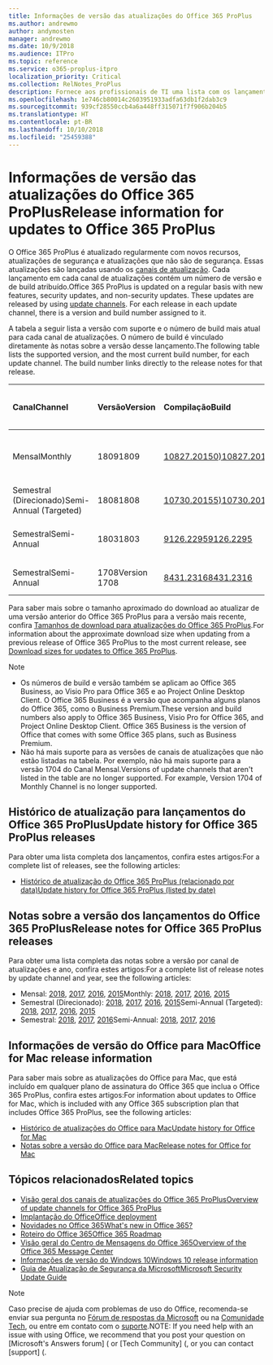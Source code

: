 ```yaml
---
title: Informações de versão das atualizações do Office 365 ProPlus
ms.author: andrewmo
author: andymosten
manager: andrewmo
ms.date: 10/9/2018
ms.audience: ITPro
ms.topic: reference
ms.service: o365-proplus-itpro
localization_priority: Critical
ms.collection: RelNotes_ProPlus
description: Fornece aos profissionais de TI uma lista com os lançamentos mais recentes para o Office 365 ProPlus para cada canal de atualizações, e links para notas sobre a versão e o histórico de atualizações
ms.openlocfilehash: 1e746cb80014c2603951933adfa63db1f2dab3c9
ms.sourcegitcommit: 939cf28550ccb4a6a448ff315071f7f906b204b5
ms.translationtype: HT
ms.contentlocale: pt-BR
ms.lasthandoff: 10/10/2018
ms.locfileid: "25459388"
---
```

# <a name="release-information-for-updates-to-office-365-proplus"></a><span data-ttu-id="81189-103">Informações de versão das atualizações do Office 365 ProPlus</span><span class="sxs-lookup"><span data-stu-id="81189-103">Release information for updates to Office 365 ProPlus</span></span>

<span data-ttu-id="81189-p101">O Office 365 ProPlus é atualizado regularmente com novos recursos, atualizações de segurança e atualizações que não são de segurança. Essas atualizações são lançadas usando os [canais de atualização](https://docs.microsoft.com/DeployOffice/overview-of-update-channels-for-office-365-proplus). Cada lançamento em cada canal de atualizações contém um número de versão e de build atribuído.</span><span class="sxs-lookup"><span data-stu-id="81189-p101">Office 365 ProPlus is updated on a regular basis with new features, security updates, and non-security updates. These updates are released by using [update channels](https://docs.microsoft.com/DeployOffice/overview-of-update-channels-for-office-365-proplus). For each release in each update channel, there is a version and build number assigned to it.</span></span> 

<span data-ttu-id="81189-p102">A tabela a seguir lista a versão com suporte e o número de build mais atual para cada canal de atualizações. O número de build é vinculado diretamente às notas sobre a versão desse lançamento.</span><span class="sxs-lookup"><span data-stu-id="81189-p102">The following table lists the supported version, and the most current build number, for each update channel. The build number links directly to the release notes for that release.</span></span> 

  
|<span data-ttu-id="81189-109">**Canal**</span><span class="sxs-lookup"><span data-stu-id="81189-109">**Channel**</span></span>|<span data-ttu-id="81189-110">**Versão**</span><span class="sxs-lookup"><span data-stu-id="81189-110">**Version**</span></span>|<span data-ttu-id="81189-111">**Compilação**</span><span class="sxs-lookup"><span data-stu-id="81189-111">**Build**</span></span>|<span data-ttu-id="81189-112">**Data de lançamento**</span><span class="sxs-lookup"><span data-stu-id="81189-112">**Release date**</span></span>|<span data-ttu-id="81189-113">**Versão suportada até**</span><span class="sxs-lookup"><span data-stu-id="81189-113">**Version supported until**</span></span>|
|:-----|:-----|:-----|:-----|:-----|
|<span data-ttu-id="81189-114">Mensal</span><span class="sxs-lookup"><span data-stu-id="81189-114">Monthly</span></span>  <br/> |<span data-ttu-id="81189-115">1809</span><span class="sxs-lookup"><span data-stu-id="81189-115">1809</span></span>  <br/> |[<span data-ttu-id="81189-116">10827.20150)</span><span class="sxs-lookup"><span data-stu-id="81189-116">10827.20150)</span></span>](monthly-channel-2018.md#version-1809-october-9)  <br/> | <span data-ttu-id="81189-117">9 de outubro de 2018</span><span class="sxs-lookup"><span data-stu-id="81189-117">October 9, 2018</span></span>  <br/> |<span data-ttu-id="81189-118">A versão 1810 foi lançada</span><span class="sxs-lookup"><span data-stu-id="81189-118">Version 1808 is released</span></span> <br/>|
|<span data-ttu-id="81189-119">Semestral (Direcionado)</span><span class="sxs-lookup"><span data-stu-id="81189-119">Semi-Annual (Targeted)</span></span>  <br/> |<span data-ttu-id="81189-120">1808</span><span class="sxs-lookup"><span data-stu-id="81189-120">1808</span></span>  <br/> |[<span data-ttu-id="81189-121">10730.20155)</span><span class="sxs-lookup"><span data-stu-id="81189-121">10730.20155)</span></span>](semi-annual-channel-targeted-2018.md#version-1808-october-9)  <br/> | <span data-ttu-id="81189-122">9 de outubro de 2018</span><span class="sxs-lookup"><span data-stu-id="81189-122">October 9, 2018</span></span>  <br/> | <span data-ttu-id="81189-123">13 de março de 2019</span><span class="sxs-lookup"><span data-stu-id="81189-123">March 13, 2019</span></span> <br/>|
|<span data-ttu-id="81189-124">Semestral</span><span class="sxs-lookup"><span data-stu-id="81189-124">Semi-Annual</span></span> <br/> |<span data-ttu-id="81189-125">1803</span><span class="sxs-lookup"><span data-stu-id="81189-125">1803</span></span>  <br/> | [<span data-ttu-id="81189-126">9126.2295</span><span class="sxs-lookup"><span data-stu-id="81189-126">9126.2295</span></span>](semi-annual-channel-2018.md#version-1803-october-9) <br/> |<span data-ttu-id="81189-127">9 de outubro de 2018</span><span class="sxs-lookup"><span data-stu-id="81189-127">October 9, 2018</span></span>  <br/> | <span data-ttu-id="81189-128">10 de dezembro de 2019</span><span class="sxs-lookup"><span data-stu-id="81189-128">December 10, 2019</span></span> <br/>|
|<span data-ttu-id="81189-129">Semestral</span><span class="sxs-lookup"><span data-stu-id="81189-129">Semi-Annual</span></span> <br/> |<span data-ttu-id="81189-130">1708</span><span class="sxs-lookup"><span data-stu-id="81189-130">Version 1708</span></span>  <br/> |[<span data-ttu-id="81189-131">8431.2316</span><span class="sxs-lookup"><span data-stu-id="81189-131">8431.2316</span></span>](semi-annual-channel-2018.md#version-1708-october-9)  <br/> |<span data-ttu-id="81189-132">9 de outubro de 2018</span><span class="sxs-lookup"><span data-stu-id="81189-132">October 9, 2018</span></span>  <br/> | <span data-ttu-id="81189-133">13 de março de 2019</span><span class="sxs-lookup"><span data-stu-id="81189-133">March 13, 2019</span></span> <br/>|

<span data-ttu-id="81189-134">Para saber mais sobre o tamanho aproximado do download ao atualizar de uma versão anterior do Office 365 ProPlus para a versão mais recente, confira [Tamanhos de download para atualizações do Office 365 ProPlus](download-sizes-office365-proplus-updates.md).</span><span class="sxs-lookup"><span data-stu-id="81189-134">For information about the approximate download size when updating from a previous release of Office 365 ProPlus to the most current release, see [Download sizes for updates to Office 365 ProPlus](download-sizes-office365-proplus-updates.md).</span></span>

> [!NOTE]
> - <span data-ttu-id="81189-p103">Os números de build e versão também se aplicam ao Office 365 Business, ao Visio Pro para Office 365 e ao Project Online Desktop Client. O Office 365 Business é a versão que acompanha alguns planos do Office 365, como o Business Premium.</span><span class="sxs-lookup"><span data-stu-id="81189-p103">These version and build numbers also apply to Office 365 Business, Visio Pro for Office 365, and Project Online Desktop Client. Office 365 Business is the version of Office that comes with some Office 365 plans, such as Business Premium.</span></span>
> - <span data-ttu-id="81189-p104">Não há mais suporte para as versões de canais de atualizações que não estão listadas na tabela. Por exemplo, não há mais suporte para a versão 1704 do Canal Mensal.</span><span class="sxs-lookup"><span data-stu-id="81189-p104">Versions of update channels that aren't listed in the table are no longer supported. For example, Version 1704 of Monthly Channel is no longer supported.</span></span> 


## <a name="update-history-for-office-365-proplus-releases"></a><span data-ttu-id="81189-139">Histórico de atualização para lançamentos do Office 365 ProPlus</span><span class="sxs-lookup"><span data-stu-id="81189-139">Update history for Office 365 ProPlus releases</span></span>

<span data-ttu-id="81189-140">Para obter uma lista completa dos lançamentos, confira estes artigos:</span><span class="sxs-lookup"><span data-stu-id="81189-140">For a complete list of releases, see the following articles:</span></span>
 - [<span data-ttu-id="81189-141">Histórico de atualização do Office 365 ProPlus (relacionado por data)</span><span class="sxs-lookup"><span data-stu-id="81189-141">Update history for Office 365 ProPlus (listed by date)</span></span>](update-history-office365-proplus-by-date.md)

## <a name="release-notes-for-office-365-proplus-releases"></a><span data-ttu-id="81189-142">Notas sobre a versão dos lançamentos do Office 365 ProPlus</span><span class="sxs-lookup"><span data-stu-id="81189-142">Release notes for Office 365 ProPlus releases</span></span>

<span data-ttu-id="81189-143">Para obter uma lista completa das notas sobre a versão por canal de atualizações e ano, confira estes artigos:</span><span class="sxs-lookup"><span data-stu-id="81189-143">For a complete list of release notes by update channel and year, see the following articles:</span></span>
 - <span data-ttu-id="81189-144">Mensal: [2018](monthly-channel-2018.md), [2017](monthly-channel-2017.md), [2016](monthly-channel-2016.md), [2015](monthly-channel-2015.md)</span><span class="sxs-lookup"><span data-stu-id="81189-144">Monthly: [2018](monthly-channel-2018.md), [2017](monthly-channel-2017.md), [2016](monthly-channel-2016.md), [2015](monthly-channel-2015.md)</span></span>
 - <span data-ttu-id="81189-145">Semestral (Direcionado): [2018](semi-annual-channel-targeted-2018.md), [2017](semi-annual-channel-targeted-2017.md), [2016](semi-annual-channel-targeted-2016.md), [2015](semi-annual-channel-targeted-2015.md)</span><span class="sxs-lookup"><span data-stu-id="81189-145">Semi-Annual (Targeted): [2018](semi-annual-channel-targeted-2018.md), [2017](semi-annual-channel-targeted-2017.md), [2016](semi-annual-channel-targeted-2016.md), [2015](semi-annual-channel-targeted-2015.md)</span></span>
 - <span data-ttu-id="81189-146">Semestral: [2018](semi-annual-channel-2018.md), [2017](semi-annual-channel-2017.md), [2016](semi-annual-channel-2016.md)</span><span class="sxs-lookup"><span data-stu-id="81189-146">Semi-Annual: [2018](semi-annual-channel-2018.md), [2017](semi-annual-channel-2017.md), [2016](semi-annual-channel-2016.md)</span></span>

## <a name="office-for-mac-release-information"></a><span data-ttu-id="81189-147">Informações de versão do Office para Mac</span><span class="sxs-lookup"><span data-stu-id="81189-147">Office for Mac release information</span></span>

<span data-ttu-id="81189-148">Para saber mais sobre as atualizações do Office para Mac, que está incluído em qualquer plano de assinatura do Office 365 que inclua o Office 365 ProPlus, confira estes artigos:</span><span class="sxs-lookup"><span data-stu-id="81189-148">For information about updates to Office for Mac, which is included with any Office 365 subscription plan that includes Office 365 ProPlus, see the following articles:</span></span>
 - [<span data-ttu-id="81189-149">Histórico de atualizações do Office para Mac</span><span class="sxs-lookup"><span data-stu-id="81189-149">Update history for Office for Mac</span></span>](update-history-office-for-mac.md)
 - [<span data-ttu-id="81189-150">Notas sobre a versão do Office para Mac</span><span class="sxs-lookup"><span data-stu-id="81189-150">Release notes for Office for Mac</span></span>](release-notes-office-for-mac.md)


## <a name="related-topics"></a><span data-ttu-id="81189-151">Tópicos relacionados</span><span class="sxs-lookup"><span data-stu-id="81189-151">Related topics</span></span>

- [<span data-ttu-id="81189-152">Visão geral dos canais de atualizações do Office 365 ProPlus</span><span class="sxs-lookup"><span data-stu-id="81189-152">Overview of update channels for Office 365 ProPlus</span></span>](https://docs.microsoft.com/DeployOffice/overview-of-update-channels-for-office-365-proplus)
- [<span data-ttu-id="81189-153">Implantação do Office</span><span class="sxs-lookup"><span data-stu-id="81189-153">Office deployment</span></span>](https://docs.microsoft.com/deployoffice/)
- [<span data-ttu-id="81189-154">Novidades no Office 365</span><span class="sxs-lookup"><span data-stu-id="81189-154">What's new in Office 365?</span></span>](https://support.office.com/article/95c8d81d-08ba-42c1-914f-bca4603e1426)
- [<span data-ttu-id="81189-155">Roteiro do Office 365</span><span class="sxs-lookup"><span data-stu-id="81189-155">Office 365 Roadmap</span></span>](https://products.office.com/business/office-365-roadmap)
- [<span data-ttu-id="81189-156">Visão geral do Centro de Mensagens do Office 365</span><span class="sxs-lookup"><span data-stu-id="81189-156">Overview of the Office 365 Message Center</span></span>](https://support.office.com/article/38fb3333-bfcc-4340-a37b-deda509c2093)
- [<span data-ttu-id="81189-157">Informações de versão do Windows 10</span><span class="sxs-lookup"><span data-stu-id="81189-157">Windows 10 release information</span></span>](https://www.microsoft.com/itpro/windows-10/release-information)
- [<span data-ttu-id="81189-158">Guia de Atualização de Segurança da Microsoft</span><span class="sxs-lookup"><span data-stu-id="81189-158">Microsoft Security Update Guide</span></span>](https://portal.msrc.microsoft.com/)

> [!NOTE]
> <span data-ttu-id="81189-159">Caso precise de ajuda com problemas de uso do Office, recomenda-se enviar sua pergunta no [Fórum de respostas da Microsoft](https://answers.microsoft.com/) ou na [Comunidade Tech](https://techcommunity.microsoft.com/), ou entre em contato com o [suporte](https://support.microsoft.com/contactus).</span><span class="sxs-lookup"><span data-stu-id="81189-159">NOTE: If you need help with an issue with using Office, we recommend that you post your question on [Microsoft's Answers forum] ([](https://answers.microsoft.com/) or [Tech Community] ([](https://techcommunity.microsoft.com/), or you can contact [support] ([](https://support.microsoft.com/contactus).</span></span>
